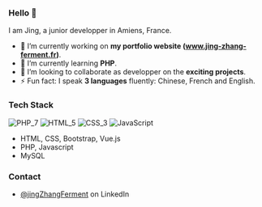 ### Hello 👋

I am Jing, a junior developper in Amiens, France.

- 🔭 I’m currently working on **my portfolio website (www.jing-zhang-ferment.fr)**.
- 🌱 I’m currently learning **PHP**.
- 👯 I’m looking to collaborate as developper on the **exciting projects**.
- ⚡ Fun fact: I speak **3 languages** fluently: Chinese, French and English.

### Tech Stack

![PHP_7](https://img.shields.io/badge/-PHP_7-777BB4?style=plastic&logo=php&logoColor=white)
![HTML_5](https://img.shields.io/badge/-HTML_5-E34F26?style=plastic&logo=html5&logoColor=white)
![CSS_3](https://img.shields.io/badge/-CSS_3-1572B6?style=plastic&logo=css3&logoColor=white)
![JavaScript](https://img.shields.io/badge/-JavaScript-F7DF1E?style=plastic&logo=javascript&logoColor=white)

- HTML, CSS, Bootstrap, Vue.js
- PHP, Javascript 
- MySQL 

### Contact
- [@jingZhangFerment](https://www.linkedin.com/in/jing-ferment/) on LinkedIn
